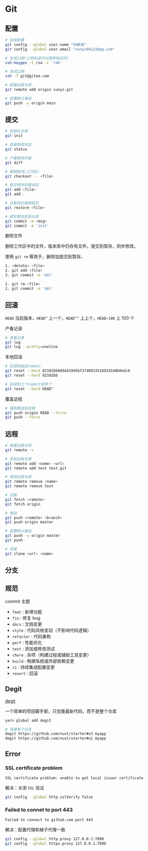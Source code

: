 # Git

## 配置

```sh
# 全局配置
git config --global user.name "孙颖洲"
git config --global user.email "sunyz94123@qq.com"

# 生成公钥(公钥名是可以随意指定的)
ssh-keygen -t rsa -C 'rmb'

# 测试公钥
ssh -T git@gitee.com

# 配置远程仓库
git remote add origin sunyz.git

# 配置默认推送
git push -u origin main
```

## 提交

```sh
# 初始化仓库
git init

# 查看修改状态
git status

# 产看修改内容
git diff

# 撤销修改(工作区)
git checkout -- <file>

# 提交修改到暂存区
git add <file>
git add .

# 从暂存区撤销提交
git restore <file>

# 提交暂存区到仓库
git commit -m <msg>
git commit -m 'init'
```

删除文件

删除工作区中的文件，版本库中仍存有文件，提交到暂存，同步修改。

使用 `git rm` 等效于，删除加提交到暂存。

```sh
1. <delete> <file>
2. git add <file>
3. git commit -m 'del'

1. git rm <file>
2. git commit -m 'del'
```

## 回滚

`HEAD` 当前版本，`HEAD^` 上一个，`HEAD^^` 上上个，`HEAD~100` 上 100 个

产看记录

```sh
# 查看记录
git log
git log --pretty=oneline
```

本地回滚

```sh
# 回滚到指定commit
git reset --hard 82102bb0894419d5bf374093351692d148b0edc6
git reset --hard 82102bb

# 回滚到上个commit或多个
git reset --hard HEAD^
```

覆盖远程

```sh
# 强制推送到远程
git push origin HEAD --force
git push --force
```

## 远程

```sh
# 查看远程仓库
git remote -v

# 添加远程仓库
git remote add <name> <url>
git remote add test test.git

# 移除远程仓库
git remote remove <name>
git remote remove test

# 拉取
git fetch <remote>
git fetch origin

# 推送
git push <remote> <branch>
git push origin master

# 配置默认推送
git push -u origin master
git push

# 克隆
git clone <url> <name>
```

## 分支

## 规范

commit 主题

- `feat` : 新增功能
- `fix` : 修复 bug
- `docs` : 文档变更
- `style` : 代码风格变动（不影响代码逻辑）
- `refactor` : 代码重构
- `perf` : 性能优化
- `test` : 添加或修改测试
- `chore` : 杂项（构建过程或辅助工具变更）
- `build` : 构建系统或外部依赖变更
- `ci` : 持续集成配置变更
- `revert` : 回滚

## Degit

[degit](https://github.com/Rich-Harris/degit)

一个简单的项目脚手架，只克隆最新代码，而不是整个仓库

```sh
yarn global add degit
```

```sh
# 克隆某个分支
degit https://github.com/nuxt/starter#v3 myapp
degit https://github.com/nuxt/starter#ui myapp
```

## Error

### SSL certificate problem

`SSL certificate problem: unable to get local issuer certificate`

解决：关闭 `SSL` 验证

```sh
git config --global http.sslVerify false
```

### Failed to connet to port 443

`Failed to connect to github.com port 443`

解决：配置代理和梯子代理一致

```sh
git config --global http.proxy 127.0.0.1:7890
git config --global https.proxy 127.0.0.1:7890
```
